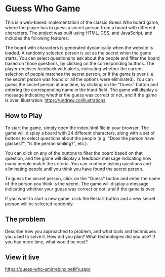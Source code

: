 # Guess Who Game

This is a web-based implementation of the classic Guess Who board game, where the player has to guess a secret person from a board with different characters. 
The project was built using HTML, CSS, and JavaScript, and includes the following features:

The board with characters is generated dynamically when the website is loaded.
A randomly selected person is set as the secret when the game starts.
You can select questions to ask about the people and filter the board based on those questions, by clicking on the corresponding buttons.
The player receives feedback with alerts, indicating whether the current selection of people matches the secret person, or if the game is over (i.e. the secret person was found or all the options were eliminated).
You can guess the secret person at any time, by clicking on the "Guess" button and entering the corresponding name in the input field. The game will display a message indicating whether the guess was correct or not, and if the game is over.
Illustration: https://undraw.co/illustrations

## How to Play
To start the game, simply open the index.html file in your browser. The game will display a board with 24 different characters, along with a set of buttons to select questions about the people (e.g. "Does the person have glasses?", "Is the person smiling?", etc.).

You can click on any of the buttons to filter the board based on that question, and the game will display a feedback message indicating how many people match the criteria. You can continue asking questions and eliminating people until you think you have found the secret person.

To guess the secret person, click on the "Guess" button and enter the name of the person you think is the secret. The game will display a message indicating whether your guess was correct or not, and if the game is over.

If you want to start a new game, click the Restart button and a new secret person will be selected randomly.

## The problem

Describe how you approached to problem, and what tools and techniques you used to solve it. How did you plan? What technologies did you use? If you had more time, what would be next?

## View it live
https://guess-who-smirrebinx.netlify.app/
